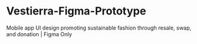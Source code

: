 # Vestierra-Figma-Prototype
Mobile app UI design promoting sustainable fashion through resale, swap, and donation | Figma Only
